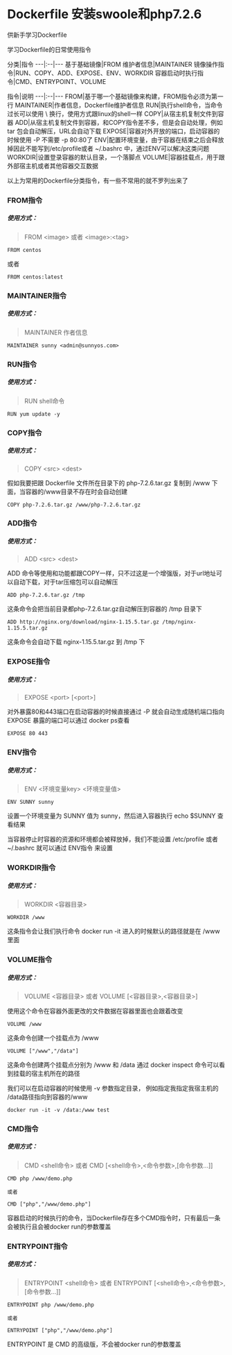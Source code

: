 # Dockerfile 安装swoole和php7.2.6

供新手学习Dockerfile

学习Dockerfile的日常使用指令



分类|指令
---|:--|---
基于基础镜像|FROM
维护者信息|MAINTAINER
镜像操作指令|RUN、COPY、ADD、EXPOSE、ENV、WORKDIR
容器启动时执行指令|CMD、ENTRYPOINT、VOLUME

指令|说明
---|:--|---
FROM|基于哪一个基础镜像来构建，FROM指令必须为第一行
MAINTAINER|作者信息，Dockerfile维护者信息
RUN|执行shell命令，当命令过长可以使用 \ 换行，使用方式跟linux的shell一样
COPY|从宿主机复制文件到容器
ADD|从宿主机复制文件到容器，和COPY指令差不多，但是会自动处理，例如 tar 包会自动解压，URL会自动下载
EXPOSE|容器对外开放的端口，启动容器的时候使用 -P 不需要 -p 80:80了
ENV|配置环境变量，由于容器在结束之后会释放掉因此不能写到/etc/profile或者 ~/.bashrc 中，通过ENV可以解决这类问题
WORKDIR|设置登录容器的默认目录，一个落脚点
VOLUME|容器挂载点，用于跟外部宿主机或者其他容器交互数据



以上为常用的Dockerfile分类指令，有一些不常用的就不罗列出来了

### FROM指令

##### 使用方式：
> FROM \<image> 或者 \<image>:\<tag>


```
FROM centos
```
或者

```
FROM centos:latest
```

### MAINTAINER指令
##### 使用方式：
> MAINTAINER 作者信息

```
MAINTAINER sunny <admin@sunnyos.com>
```

### RUN指令
##### 使用方式：
> RUN shell命令

```
RUN yum update -y
```
### COPY指令
##### 使用方式：
> COPY \<src> \<dest>

假如我要把跟 Dockerfile 文件所在目录下的 php-7.2.6.tar.gz 复制到 /www 下面，当容器的/www目录不存在时会自动创建

```
COPY php-7.2.6.tar.gz /www/php-7.2.6.tar.gz
```

### ADD指令
##### 使用方式：
> ADD \<src> \<dest>

ADD 命令等使用和功能都跟COPY一样，只不过这是一个增强版，对于url地址可以自动下载，对于tar压缩包可以自动解压

```
ADD php-7.2.6.tar.gz /tmp 
```
这条命令会把当前目录都php-7.2.6.tar.gz自动解压到容器的 /tmp 目录下

```
ADD http://nginx.org/download/nginx-1.15.5.tar.gz /tmp/nginx-1.15.5.tar.gz

```
这条命令会自动下载 nginx-1.15.5.tar.gz 到 /tmp 下

### EXPOSE指令
##### 使用方式：
> EXPOSE \<port> [\<port>]

对外暴露80和443端口在启动容器的时候直接通过 -P 就会自动生成随机端口指向 EXPOSE 暴露的端口可以通过 docker ps查看

```
EXPOSE 80 443
```

### ENV指令
##### 使用方式：
> ENV <环境变量key> <环境变量值>
```
ENV SUNNY sunny
```

设置一个环境变量为 SUNNY 值为 sunny，然后进入容器执行 echo $SUNNY 查看结果

当容器停止时容器的资源和环境都会被释放掉，我们不能设置 /etc/profile 或者 ~/.bashrc 就可以通过 ENV指令 来设置

### WORKDIR指令
##### 使用方式：
> WORKDIR \<容器目录>

```
WORKDIR /www
```

这条指令会让我们执行命令 docker run -it 进入的时候默认的路径就是在 /www 里面

### VOLUME指令
##### 使用方式：
> VOLUME \<容器目录> 或者 VOLUME [\<容器目录>,\<容器目录>]

使用这个命令在容器外面更改的文件数据在容器里面也会跟着改变

```
VOLUME /www
```
这条命令创建一个挂载点为 /www

```
VOLUME ["/www","/data"]
```

这条命令创建两个挂载点分别为 /www 和 /data 通过 docker inspect 命令可以看到挂载的宿主机所在的路径

我们可以在启动容器的时候使用 -v 参数指定目录， 例如指定我指定我宿主机的 /data路径指向到容器的/www

```
docker run -it -v /data:/www test
```

### CMD指令
##### 使用方式：
> CMD \<shell命令> 或者 CMD [\<shell命令>,\<命令参数>,[命令参数...]]

```
CMD php /www/demo.php

或者

CMD ["php","/www/demo.php"]
```
容器启动的时候执行的命令，当Dockerfile存在多个CMD指令时，只有最后一条会被执行且会被docker run的参数覆盖


### ENTRYPOINT指令
##### 使用方式：
> ENTRYPOINT \<shell命令> 或者 ENTRYPOINT [\<shell命令>,\<命令参数>,[命令参数...]]

```
ENTRYPOINT php /www/demo.php

或者

ENTRYPOINT ["php","/www/demo.php"]
```

ENTRYPOINT 是 CMD 的高级版，不会被docker run的参数覆盖
